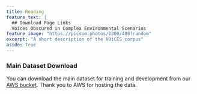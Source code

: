 ```yaml
---
title: Reading
feature_text: |
  ## Download Page Links
  Voices Obscured in Complex Environmental Scenarios
feature_image: "https://picsum.photos/1300/400?random"
excerpt: "A short description of the VOiCES corpus"
aside: True
---
```


### Main Dataset Download

You can download the main dataset for training and development from our [AWS bucket](https://registry.opendata.aws/lab41-sri-voices/). Thank you to AWS for hosting the data.



